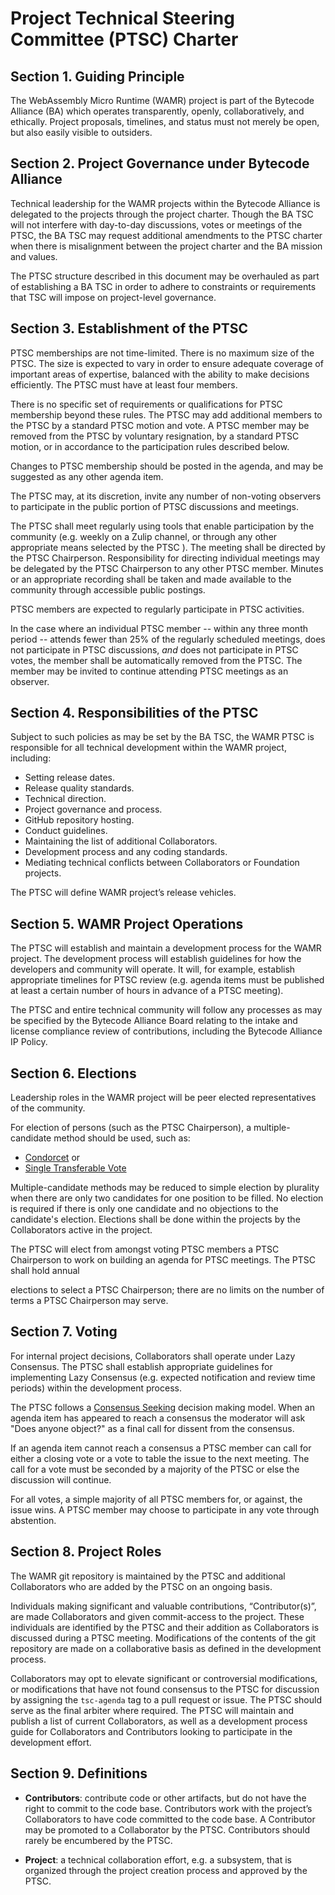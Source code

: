 # Project Technical Steering Committee (PTSC) Charter

## Section 1. Guiding Principle

The WebAssembly Micro Runtime (WAMR) project is part of the
Bytecode Alliance (BA) which operates transparently, openly,
collaboratively, and ethically. Project proposals, timelines, and status
must not merely be open, but also easily visible to outsiders.

## Section 2. Project Governance under Bytecode Alliance

Technical leadership for the WAMR projects within the Bytecode Alliance
is delegated to the projects through the project charter. Though the BA TSC
will not interfere with day-to-day discussions, votes or meetings of the PTSC,
the BA TSC may request additional amendments to the PTSC charter when
there is misalignment between the project charter and the BA mission and values.



The PTSC structure described in this document may be overhauled as part of
establishing a BA TSC in order to adhere to constraints or requirements that
TSC will impose on project-level governance.

## Section 3. Establishment of the PTSC

PTSC memberships are not time-limited. There is no maximum size of the PTSC.
The size is expected to vary in order to ensure adequate coverage of important
areas of expertise, balanced with the ability to make decisions efficiently.
The PTSC must have at least four members.

There is no specific set of requirements or qualifications for PTSC
membership beyond these rules. The PTSC may add additional members to the
PTSC by a standard PTSC motion and vote. A PTSC member may be removed from the
PTSC by voluntary resignation, by a standard PTSC motion, or in accordance to the
participation rules described below.

Changes to PTSC membership should be posted in the agenda, and may be suggested
as any other agenda item.

The PTSC may, at its discretion, invite any number of non-voting observers to
participate in the public portion of PTSC discussions and meetings.

The PTSC shall meet regularly using tools that enable participation by the
community (e.g. weekly on a Zulip channel, or through any other
appropriate means selected by the PTSC ). The meeting shall be directed by
the PTSC Chairperson. Responsibility for directing individual meetings may be
delegated by the PTSC Chairperson to any other PTSC member. Minutes or an
appropriate recording shall be taken and made available to the community
through accessible public postings.

PTSC members are expected to regularly participate in PTSC activities.

In the case where an individual PTSC member -- within any three month period --
attends fewer than 25% of the regularly scheduled meetings, does not
participate in PTSC discussions, *and* does not participate in PTSC votes, the
member shall be automatically removed from the PTSC. The member may be invited
to continue attending PTSC meetings as an observer.

## Section 4. Responsibilities of the PTSC

Subject to such policies as may be set by the BA TSC, the WAMR PTSC is
responsible for all technical development within the WAMR  project,
including:

* Setting release dates.
* Release quality standards.
* Technical direction.
* Project governance and process.
* GitHub repository hosting.
* Conduct guidelines.
* Maintaining the list of additional Collaborators.
* Development process and any coding standards.
* Mediating technical conflicts between Collaborators or Foundation
projects.

The PTSC will define WAMR project’s release vehicles.

## Section 5. WAMR Project Operations

The PTSC will establish and maintain a development process for the WAMR
project. The development process will establish guidelines
for how the developers and community will operate. It will, for example,
establish appropriate timelines for PTSC review (e.g. agenda items must be
published at least a certain number of hours in advance of a PTSC
meeting).

The PTSC and entire technical community will follow any processes as may
be specified by the Bytecode Alliance Board relating to the intake and license compliance
review of contributions, including the Bytecode Alliance IP Policy.

## Section 6. Elections

Leadership roles in the WAMR project will be peer elected
representatives of the community.

For election of persons (such as the PTSC Chairperson), a multiple-candidate
method should be used, such as:

* [Condorcet][] or
* [Single Transferable Vote][]

Multiple-candidate methods may be reduced to simple election by plurality
when there are only two candidates for one position to be filled. No
election is required if there is only one candidate and no objections to
the candidate's election. Elections shall be done within the projects by
the Collaborators active in the project.

The PTSC will elect from amongst voting PTSC members a PTSC Chairperson to
work on building an agenda for PTSC meetings. The PTSC shall hold annual

elections to select a PTSC Chairperson; there are no limits on the number
of terms a PTSC Chairperson may serve.

## Section 7. Voting

For internal project decisions, Collaborators shall operate under Lazy
Consensus. The PTSC shall establish appropriate guidelines for
implementing Lazy Consensus (e.g. expected notification and review time
periods) within the development process.

The PTSC follows a [Consensus Seeking][] decision making model. When an agenda
item has appeared to reach a consensus the moderator will ask "Does anyone
object?" as a final call for dissent from the consensus.

If an agenda item cannot reach a consensus a PTSC member can call for
either a closing vote or a vote to table the issue to the next meeting.
The call for a vote must be seconded by a majority of the PTSC or else the
discussion will continue.

For all votes, a simple majority of all PTSC members for, or against, the issue
wins. A PTSC member may choose to participate in any vote through abstention.

## Section 8. Project Roles

The WAMR git repository is maintained by the PTSC and
additional Collaborators who are added by the PTSC on an ongoing basis.

Individuals making significant and valuable contributions,
“Contributor(s)”, are made Collaborators and given commit-access to the
project. These individuals are identified by the PTSC and their addition
as Collaborators is discussed during a PTSC meeting. Modifications of the
contents of the git repository are made on a collaborative basis as defined in
the development process.

Collaborators may opt to elevate significant or controversial
modifications, or modifications that have not found consensus to the PTSC
for discussion by assigning the `tsc-agenda` tag to a pull request or
issue. The PTSC should serve as the final arbiter where required. The PTSC
will maintain and publish a list of current Collaborators, as
well as a development process guide for Collaborators and Contributors
looking to participate in the development effort.

## Section 9. Definitions

* **Contributors**: contribute code or other artifacts, but do not have
the right to commit to the code base. Contributors work with the
project’s Collaborators to have code committed to the code base. A
Contributor may be promoted to a Collaborator by the PTSC. Contributors should
rarely be encumbered by the PTSC.

* **Project**: a technical collaboration effort, e.g. a subsystem, that
is organized through the project creation process and approved by the
PTSC.

[Consensus Seeking]: https://en.wikipedia.org/wiki/Consensus-seeking_decision-making
[Condorcet]: https://en.wikipedia.org/wiki/Condorcet_method
[Single Transferable Vote]: https://en.wikipedia.org/wiki/Single_transferable_vote

